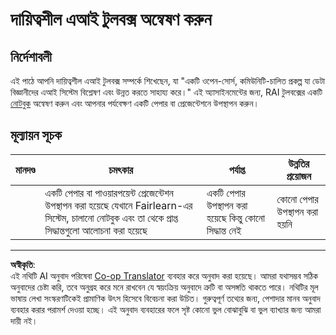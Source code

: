 <!--
CO_OP_TRANSLATOR_METADATA:
{
  "original_hash": "dbda60e7b1fe5f18974e7858eff0004e",
  "translation_date": "2025-08-29T21:23:54+00:00",
  "source_file": "1-Introduction/3-fairness/assignment.md",
  "language_code": "bn"
}
-->
# দায়িত্বশীল এআই টুলবক্স অন্বেষণ করুন

## নির্দেশাবলী

এই পাঠে আপনি দায়িত্বশীল এআই টুলবক্স সম্পর্কে শিখেছেন, যা "একটি ওপেন-সোর্স, কমিউনিটি-চালিত প্রকল্প যা ডেটা বিজ্ঞানীদের এআই সিস্টেম বিশ্লেষণ এবং উন্নত করতে সাহায্য করে।" এই অ্যাসাইনমেন্টের জন্য, RAI টুলবক্সের একটি [নোটবুক](https://github.com/microsoft/responsible-ai-toolbox/blob/main/notebooks/responsibleaidashboard/getting-started.ipynb) অন্বেষণ করুন এবং আপনার পর্যবেক্ষণ একটি পেপার বা প্রেজেন্টেশনে উপস্থাপন করুন।

## মূল্যায়ন সূচক

| মানদণ্ড | চমৎকার | পর্যাপ্ত | উন্নতির প্রয়োজন |
| -------- | --------- | -------- | ----------------- |
|          | একটি পেপার বা পাওয়ারপয়েন্ট প্রেজেন্টেশন উপস্থাপন করা হয়েছে যেখানে Fairlearn-এর সিস্টেম, চালানো নোটবুক এবং তা থেকে প্রাপ্ত সিদ্ধান্তগুলো আলোচনা করা হয়েছে | একটি পেপার উপস্থাপন করা হয়েছে কিন্তু কোনো সিদ্ধান্ত নেই | কোনো পেপার উপস্থাপন করা হয়নি |

---

**অস্বীকৃতি**:  
এই নথিটি AI অনুবাদ পরিষেবা [Co-op Translator](https://github.com/Azure/co-op-translator) ব্যবহার করে অনুবাদ করা হয়েছে। আমরা যথাসম্ভব সঠিক অনুবাদের চেষ্টা করি, তবে অনুগ্রহ করে মনে রাখবেন যে স্বয়ংক্রিয় অনুবাদে ত্রুটি বা অসঙ্গতি থাকতে পারে। নথিটির মূল ভাষায় লেখা সংস্করণটিকেই প্রামাণিক উৎস হিসেবে বিবেচনা করা উচিত। গুরুত্বপূর্ণ তথ্যের জন্য, পেশাদার মানব অনুবাদ ব্যবহার করার পরামর্শ দেওয়া হচ্ছে। এই অনুবাদ ব্যবহারের ফলে সৃষ্ট কোনো ভুল বোঝাবুঝি বা ভুল ব্যাখ্যার জন্য আমরা দায়ী নই।